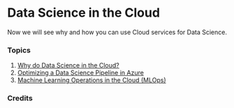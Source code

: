 # Data Science in the Cloud

Now we will see why and how you can use Cloud services for Data Science.

### Topics

1. [Why do Data Science in the Cloud?](21-tbd/README.md)
2. [Optimizing a Data Science Pipeline in Azure](22-tbd/README.md)
3. [Machine Learning Operations in the Cloud (MLOps)](23-tbd/README.md)

### Credits
